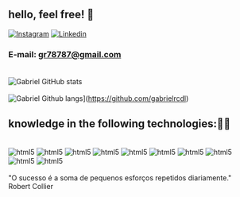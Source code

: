 ## hello, feel free! 👋

[![Instagram](https://img.shields.io/badge/Instagram-E4405F?style=for-the-badge&logo=instagram&logoColor=white)](https://www.instagram.com/gabrielcarrdoso__/)
[![Linkedin](https://img.shields.io/badge/LinkedIn-0077B5?style=for-the-badge&logo=linkedin&logoColor=white)](https://www.linkedin.com/in/gabriel-cardoso-878785190/)

### E-mail: gr78787@gmail.com <br/><br/>

![Gabriel GitHub stats](https://github-readme-stats.vercel.app/api?username=gabrielrcdl&show_icons=true&theme=merko)
<br></br>
![Gabriel Github langs](https://github-readme-stats.vercel.app/api/top-langs/?username=gabrielrcdl&layout=compact&theme=merko)](https://github.com/gabrielrcdl)


## knowledge in the following technologies:👨‍💻



<div style="display: inline-block"><br/>
    <img align ="center" alt="html5" src="https://img.shields.io/badge/HTML5-E34F26?style=for-the-badge&logo=html5&logoColor=white"/>
    <img align ="center" alt="html5" src="https://img.shields.io/badge/CSS3-1572B6?style=for-the-badge&logo=css3&logoColor=white"/>
    <img align ="center" alt="html5" src="https://img.shields.io/badge/JavaScript-F7DF1E?style=for-the-badge&logo=javascript&logoColor=black"/>
    <img align ="center" alt="html5" src="https://img.shields.io/badge/TypeScript-007ACC?style=for-the-badge&logo=typescript&logoColor=white"/>
    <img align ="center" alt="html5" src="https://img.shields.io/badge/Python-14354C?style=for-the-badge&logo=python&logoColor=white"/>
    <img align ="center" alt="html5" src="https://img.shields.io/badge/MySQL-00000F?style=for-the-badge&logo=mysql&logoColor=white"/>
    <img align ="center" alt="html5" src="https://img.shields.io/badge/Bootstrap-563D7C?style=for-the-badge&logo=bootstrap&logoColor=white"/>
    <img align ="center" alt="html5" src="https://img.shields.io/badge/Angular-DD0031?style=for-the-badge&logo=angular&logoColor=white"/>
    <img align ="center" alt="html5" src="https://img.shields.io/badge/React-20232A?style=for-the-badge&logo=react&logoColor=61DAFB"/>
    <img align ="center" alt="html5" src="https://img.shields.io/badge/Node.js-43853D?style=for-the-badge&logo=node.js&logoColor=white"/>
</div>
<br/><br/>
"O sucesso é a soma de pequenos esforços repetidos diariamente."<br/>
 Robert Collier


